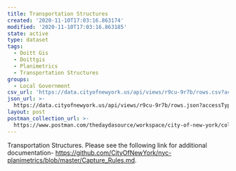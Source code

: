 ```yaml
---
title: Transportation Structures
created: '2020-11-10T17:03:16.863174'
modified: '2020-11-10T17:03:16.863185'
state: active
type: dataset
tags:
  - Doitt Gis
  - Doittgis
  - Planimetrics
  - Transportation Structures
groups:
  - Local Government
csv_url: 'https://data.cityofnewyork.us/api/views/r9cu-9r7b/rows.csv?accessType=DOWNLOAD'
json_url: >-
  https://data.cityofnewyork.us/api/views/r9cu-9r7b/rows.json?accessType=DOWNLOAD
layout: post
postman_collection_url: >-
  https://www.postman.com/thedaydasource/workspace/city-of-new-york/collection/15909983-26ee26f5-999b-4dc0-848e-0376f5e02619
---
```

Transportation Structures. Please see the following link for additional documentation- https://github.com/CityOfNewYork/nyc-planimetrics/blob/master/Capture_Rules.md.
